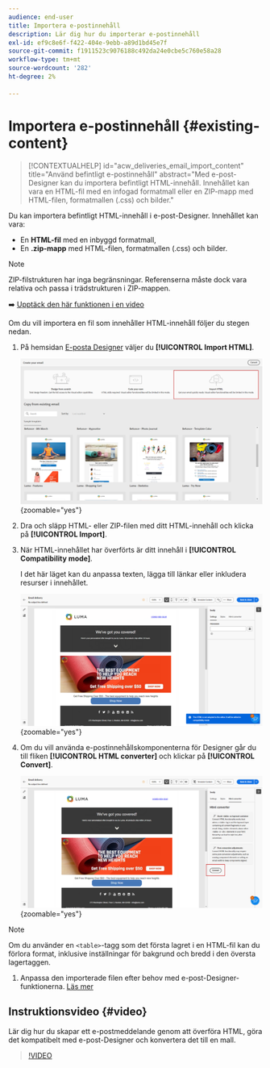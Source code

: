 ```yaml
---
audience: end-user
title: Importera e-postinnehåll
description: Lär dig hur du importerar e-postinnehåll
exl-id: ef9c8e6f-f422-404e-9ebb-a89d1bd45e7f
source-git-commit: f1911523c9076188c492da24e0cbe5c760e58a28
workflow-type: tm+mt
source-wordcount: '282'
ht-degree: 2%

---
```


# Importera e-postinnehåll {#existing-content}

>[!CONTEXTUALHELP]
>id="acw_deliveries_email_import_content"
>title="Använd befintligt e-postinnehåll"
>abstract="Med e-post-Designer kan du importera befintligt HTML-innehåll. Innehållet kan vara en HTML-fil med en infogad formatmall eller en ZIP-mapp med HTML-filen, formatmallen (.css) och bilder."

Du kan importera befintligt HTML-innehåll i e-post-Designer. Innehållet kan vara:

* En **HTML-fil** med en inbyggd formatmall,
* En **.zip-mapp** med HTML-filen, formatmallen (.css) och bilder.

>[!NOTE]
>
>ZIP-filstrukturen har inga begränsningar. Referenserna måste dock vara relativa och passa i trädstrukturen i ZIP-mappen.

➡️ [Upptäck den här funktionen i en video](#video)

Om du vill importera en fil som innehåller HTML-innehåll följer du stegen nedan.

1. På hemsidan [E-posta Designer](get-started-email-designer.md) väljer du **[!UICONTROL Import HTML]**.

   ![Skärmbild som visar alternativet Importera HTML på Designer hemsida för e-post.](assets/html-import.png){zoomable="yes"}

1. Dra och släpp HTML- eller ZIP-filen med ditt HTML-innehåll och klicka på **[!UICONTROL Import]**.

1. När HTML-innehållet har överförts är ditt innehåll i **[!UICONTROL Compatibility mode]**.

   I det här läget kan du anpassa texten, lägga till länkar eller inkludera resurser i innehållet.

   ![Skärmbild som visar det överförda HTML-innehållet i kompatibilitetsläge.](assets/html-imported.png){zoomable="yes"}

1. Om du vill använda e-postinnehållskomponenterna för Designer går du till fliken **[!UICONTROL HTML converter]** och klickar på **[!UICONTROL Convert]**.

   ![Skärmbild som visar HTML-konverteringsfliken och Konvertera-knappen.](assets/html-imported-2.png){zoomable="yes"}

>[!NOTE]
>
>Om du använder en `<table>`-tagg som det första lagret i en HTML-fil kan du förlora format, inklusive inställningar för bakgrund och bredd i den översta lagertaggen.

1. Anpassa den importerade filen efter behov med e-post-Designer-funktionerna. [Läs mer](content-components.md)

## Instruktionsvideo {#video}

Lär dig hur du skapar ett e-postmeddelande genom att överföra HTML, göra det kompatibelt med e-post-Designer och konvertera det till en mall.

>[!VIDEO](https://video.tv.adobe.com/v/3427633/?quality=12)